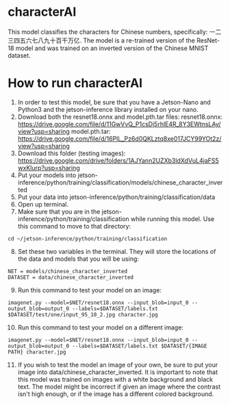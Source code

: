 # characterAI
This model classifies the characters for Chinese numbers, specifically: 一二三四五六七八九十百千万亿.
The model is a re-trained version of the ResNet-18 model and was trained on an inverted version of the Chinese MNIST dataset.

# How to run characterAI
1. In order to test this model, be sure that you have a Jetson-Nano and Python3 and the jetson-inference library installed on your nano.
2. Download both the resnet18.onnx and model.pth.tar files:
   resnet18.onnx: https://drive.google.com/file/d/11GwVvQ_P1csDj5rhlE4R_8Y3EWtnsLAy/view?usp=sharing
   model.pth.tar: https://drive.google.com/file/d/16PlL_Pz6d0QKLztq8xe017JCY99YOt2z/view?usp=sharing
3. Download this folder (testing images): https://drive.google.com/drive/folders/1AJYann2UZXb3ldXdVuL4jaFS5wxKIurp?usp=sharing
4. Put your models into jetson-inference/python/training/classification/models/chinese_character_inverted
5. Put your data into jetson-inference/python/training/classification/data
6. Open up terminal.
7. Make sure that you are in the jetson-inference/python/training/classification while running this model. Use this command to move to that directory:
```
cd ~/jetson-inference/python/training/classification
```
8. Set these two variables in the terminal. They will store the locations of the data and models that you will be using:
```
NET = models/chinese_character_inverted
DATASET = data/chinese_character_inverted
```
9. Run this command to test your model on an image:
```
imagenet.py --model=$NET/resnet18.onnx --input_blob=input_0 --output_blob=output_0 --labels=$DATASET/labels.txt $DATASET/test/one/input_95_10_2.jpg character.jpg
```
10. Run this command to test your model on a different image:
```
imagenet.py --model=$NET/resnet18.onnx --input_blob=input_0 --output_blob=output_0 --labels=$DATASET/labels.txt $DATASET/{IMAGE PATH} character.jpg
```
11. If you wish to test the model an image of your own, be sure to put your image into data/chinese_character_inverted. It is important to note that this model was trained on images with a white background and black text. The model might be incorrect if given an image where the contrast isn't high enough, or if the image has a different colored background.
